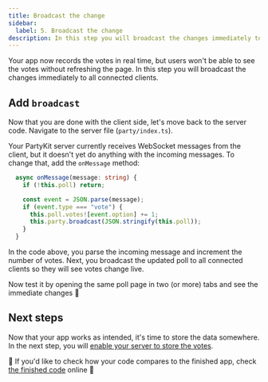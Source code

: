 ```yaml
---
title: Broadcast the change
sidebar:
  label: 5. Broadcast the change
description: In this step you will broadcast the changes immediately to all connected clients
---
```


Your app now records the votes in real time, but users won't be able to see the votes without refreshing the page. In this step you will broadcast the changes immediately to all connected clients.

## Add `broadcast`

Now that you are done with the client side, let's move back to the server code. Navigate to the server file (`party/index.ts`).

Your PartyKit server currently receives WebSocket messages from the client, but it doesn't yet do anything with the incoming messages. To change that, add the `onMessage` method:

```ts
  async onMessage(message: string) {
    if (!this.poll) return;

    const event = JSON.parse(message);
    if (event.type === "vote") {
      this.poll.votes![event.option] += 1;
      this.party.broadcast(JSON.stringify(this.poll));
    }
  }
```

In the code above, you parse the incoming message and increment the number of votes. Next, you broadcast the updated poll to all connected clients so they will see votes change live.

Now test it by opening the same poll page in two (or more) tabs and see the immediate changes 🥳

## Next steps

Now that your app works as intended, it's time to store the data somewhere. In the next step, you will [enable your server to store the votes](/tutorials/add-partykit-to-a-nextjs-app/6-add-storage).

🎈 If you'd like to check how your code compares to the finished app, check <a href="https://github.com/partykit/partypoll/blob/main/party/index.ts#L26-L35" target="_blank" rel="noopener noreferrer">the finished code</a> online 🎈
